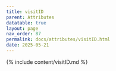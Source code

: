 ```yaml
---
title: visitID
parent: Attributes
datatable: true
layout: page
nav_order: 87
permalink: docs/attributes/visitID.html
date: 2025-05-21
---
```

{% include content/visitID.md %}
